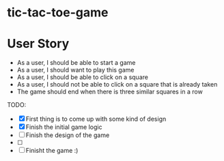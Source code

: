 # tic-tac-toe-game

# User Story

- As a user, I should be able to start a game
- As a user, I should want to play this game
- As a user, I should be able to click on a square
- As a user, I should not be able to click on a square that is already taken
- The game should end when there is three similar squares in a row

TODO:

- [x] First thing is to come up with some kind of design
- [x] Finish the initial game logic
- [ ] Finish the design of the game
- [ ]
- [ ] Finisht the game :)
